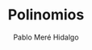 ---
title: "Polinomios"
year: 2018
thumbnail: "assets/img/Logo-ommgto.png"
topic: "Álgebra"
file: "assets/pdf/Material/Polinomios.pdf"
author: "Pablo Meré Hidalgo"
level: "Avanzado"
alttext: "Muchos monomios."
---